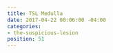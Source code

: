 ```yaml
---
title: TSL Medulla
date: 2017-04-22 00:06:00 -04:00
categories:
- the-suspicious-lesion
position: 51
---
```


